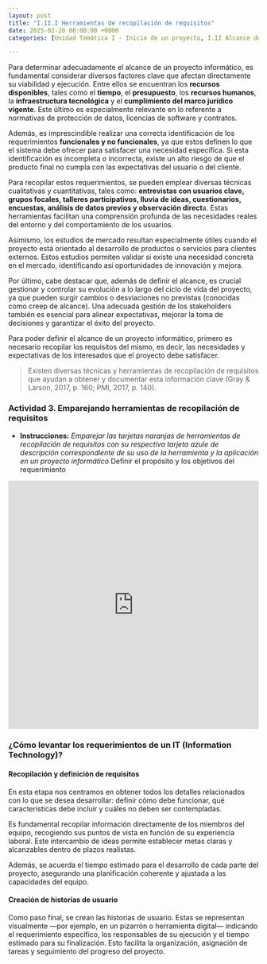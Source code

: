 ```yaml
---
layout: post
title: "I.II.I Herramientas de recopilación de requisitos"
date: 2025-02-20 00:00:00 +0800
categories: [Unidad Temática I - Inicio de un proyecto, I.II Alcance de un proyecto]

---
```

Para determinar adecuadamente el alcance de un proyecto informático, es fundamental considerar diversos factores clave que afectan directamente su viabilidad y ejecución. Entre ellos se encuentran los **recursos disponibles**, tales como el **tiempo**, el **presupuesto**, los **recursos humanos**, la **infraestructura tecnológica** y el **cumplimiento del marco jurídico vigente**. Este último es especialmente relevante en lo referente a normativas de protección de datos, licencias de software y contratos.

Además, es imprescindible realizar una correcta identificación de los requerimientos **funcionales y no funcionales**, ya que estos definen lo que el sistema debe ofrecer para satisfacer una necesidad específica. Si esta identificación es incompleta o incorrecta, existe un alto riesgo de que el producto final no cumpla con las expectativas del usuario o del cliente.

Para recopilar estos requerimientos, se pueden emplear diversas técnicas cualitativas y cuantitativas, tales como: **entrevistas con usuarios clave, grupos focales, talleres participativos, lluvia de ideas, cuestionarios, encuestas, análisis de datos previos y observación direct**a. Estas herramientas facilitan una comprensión profunda de las necesidades reales del entorno y del comportamiento de los usuarios.

Asimismo, los estudios de mercado resultan especialmente útiles cuando el proyecto está orientado al desarrollo de productos o servicios para clientes externos. Estos estudios permiten validar si existe una necesidad concreta en el mercado, identificando así oportunidades de innovación y mejora.

Por último, cabe destacar que, además de definir el alcance, es crucial gestionar y controlar su evolución a lo largo del ciclo de vida del proyecto, ya que pueden surgir cambios o desviaciones no previstas (conocidas como creep de alcance). Una adecuada gestión de los stakeholders también es esencial para alinear expectativas, mejorar la toma de decisiones y garantizar el éxito del proyecto.

Para poder definir el alcance de un proyecto informático, primero es necesario recopilar los requisitos del mismo, es decir, las necesidades y expectativas de los interesados que el proyecto debe satisfacer. 
> Existen diversas técnicas y herramientas de recopilación de requisitos que ayudan a obtener y documentar esta información clave (Gray & Larson, 2017, p. 160; PMI, 2017, p. 140).

### Actividad 3. Emparejando herramientas de recopilación de requisitos

- **Instrucciones:** _Emparejar las tarjetas naranjas de herramientas de recopilación de requisitos con su respectiva tarjeta azule de descripción correspondiente de su uso de la herramienta y la aplicación en un proyecto informático_
Definir el propósito y los objetivos del requerimiento

<iframe src="https://learningapps.org/watch?v=p35a06rfn25" style="border:0px;width:100%;height:500px" allowfullscreen="true" webkitallowfullscreen="true" mozallowfullscreen="true"></iframe>

### ¿Cómo levantar los requerimientos de un IT (Information Technology)?

#### Recopilación y definición de requisitos
En esta etapa nos centramos en obtener todos los detalles relacionados con lo que se desea desarrollar: definir cómo debe funcionar, qué características debe incluir y cuáles no deben ser contempladas.

Es fundamental recopilar información directamente de los miembros del equipo, recogiendo sus puntos de vista en función de su experiencia laboral. Este intercambio de ideas permite establecer metas claras y alcanzables dentro de plazos realistas.

Además, se acuerda el tiempo estimado para el desarrollo de cada parte del proyecto, asegurando una planificación coherente y ajustada a las capacidades del equipo.

#### Creación de historias de usuario
Como paso final, se crean las historias de usuario. Estas se representan visualmente —por ejemplo, en un pizarrón o herramienta digital— indicando el requerimiento específico, los responsables de su ejecución y el tiempo estimado para su finalización. Esto facilita la organización, asignación de tareas y seguimiento del progreso del proyecto.
